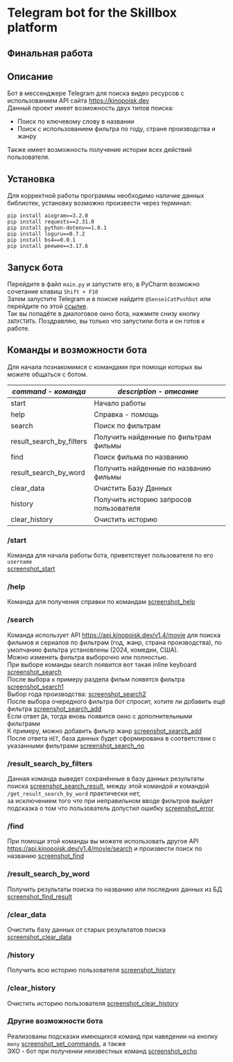 # Telegram bot for the Skillbox platform 
## Финальная работа
## Описание
 Бот в мессенджере Telegram для поиска видео ресурсов с использованием 
 API сайта https://kinopoisk.dev<br>Данный проект имеет возможность двух типов
поиска:
- Поиск по ключевому слову в названии
- Поиск с использованием фильтра по году, стране производства и жанру

Также имеет возможность получение истории всех действий пользователя.
## Установка
Для корректной работы программы необходимо наличие данных библиотек,
установку возможно произвести через терминал:<br>
```
pip install aiogram==3.2.0
pip install requests==2.31.0
pip install python-dotenv==1.0.1
pip install loguru==0.7.2
pip install bs4==0.0.1
pip install peewee==3.17.6
```
## Запуск бота
Перейдите в файл `main.py` и запустите его, в PyCharm возможно сочетание клавиш
`Shift + F10`<br>Затем запустите Telegram и в поиске найдите `@SenseiCatPushbot`
или перейдите по этой [ссылке](https://t.me/SenseiCatPushbot).<br>
Так вы попадёте в диалоговое окно бота, нажмите снизу кнопку `ЗАПУСТИТЬ`. 
Поздравляю, вы только что запустили бота и он готов к работе.
## Команды и возможности бота
Для начала познакомимся с командами при помощи которых вы можете общаться 
с ботом.

| *command - команда*       | *description - описание*               |               
|---------------------------|----------------------------------------|
|  start                    | Начало работы                          |
|  help                     | Справка - помощь                       |
|  search                   | Поиск по фильтрам                      |
|  result_search_by_filters | Получить найденные по фильтрам фильмы  |
|  find                     | Поиск фильма по названию               |
|  result_search_by_word    | Получить найденные по названию фильмы  |
|  clear_data               | Очистить Базу Данных                   |
|  history                  | Получить историю запросов пользователя |
|  clear_history            | Очистить историю                       |

### /start
Команда для начала работы бота, приветствует пользователя по его `username`<br>
[screenshot_start](https://github.com/RuslanDom/scrennshots/blob/main/start.png)
### /help
Команда для получения справки по командам
[screenshot_help](https://github.com/RuslanDom/scrennshots/blob/main/help.png)
### /search
Команда использует API https://api.kinopoisk.dev/v1.4/movie для поиска фильмов и сериалов по фильтрам (год, жанр, страна производства),
по умолчанию фильтра установлены (2024, комедии, США).<br>Можно изменять фильтра выборочно или полностью.<br>
При выборе команды search появится вот такая inline keyboard [screenshot_search](https://github.com/RuslanDom/scrennshots/blob/main/search1.png)<br>
После выбора к примеру раздела фильм появятся фильтра [screenshot_search1](https://github.com/RuslanDom/scrennshots/blob/main/search2.png)<br>
Выбор года производства: [screenshot_search2](https://github.com/RuslanDom/scrennshots/blob/main/search_year.png)<br>
После выбора очередного фильтра бот спросит, хотите ли добавить ещё фильтра 
[screenshot_search_add](https://github.com/RuslanDom/scrennshots/blob/main/search_add.png)<br>
Если ответ `ДА`, тогда вновь появится окно с дополнительными фильтрами<br>
К примеру, можно добавить фильтр жанр
[screenshot_search_add](https://github.com/RuslanDom/scrennshots/blob/main/search_genres.png)<br>
После ответа `НЕТ`, база данных будет сформирована в соответствии с указанными фильтрами [screenshot_search_no](https://github.com/RuslanDom/scrennshots/blob/main/search_no.png)<br>
### /result_search_by_filters
Данная команда выведет сохранённые в базу данных результаты поиска [screenshot_search_result](https://github.com/RuslanDom/scrennshots/blob/main/search_result.png), между этой командой и командой 
`/get_result_search_by_word` практически нет, <br> за исключением того что при неправильном вводе фильтров выйдет подсказка о 
том что пользователь допустил ошибку [screenshot_error](https://github.com/RuslanDom/scrennshots/blob/main/get_response.png)<br>
### /find
При помощи этой команды вы можете использовать другое API https://api.kinopoisk.dev/v1.4/movie/search и произвести поиск по названию 
[screenshot_find](https://github.com/RuslanDom/scrennshots/blob/main/find.png)<br>
### /result_search_by_word
Получить результаты поиска по названию или последних данных из БД
[screenshot_find_result](https://github.com/RuslanDom/scrennshots/blob/main/find_result.png)<br>
### /clear_data
Очистить базу данных от старых результатов поиска [screenshot_clear_data](https://github.com/RuslanDom/scrennshots/blob/main/clear_data.png)<br>
### /history
Получить всю историю пользователя [screenshot_history](https://github.com/RuslanDom/scrennshots/blob/main/history.png)<br>
### /clear_history
Очистить историю пользователя [screenshot_clear_history](https://github.com/RuslanDom/scrennshots/blob/main/clear_history.png)<br>
### Другие возможности бота
Реализованы подсказки имеющихся команд при наведении на кнопку `meny`
[screenshot_set_commands](https://github.com/RuslanDom/scrennshots/blob/main/set_command.png), а также<br>
ЭХО - бот при получении неизвестных команд [screenshot_echo](https://github.com/RuslanDom/scrennshots/blob/main/echo.png)



















